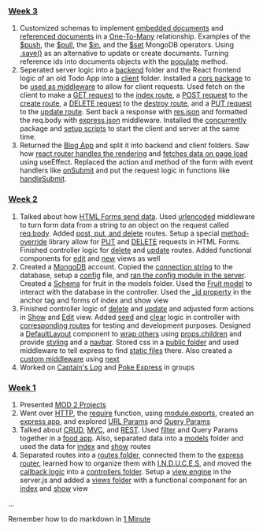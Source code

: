 ### [Week 3](https://github.com/JadeTwo/Example-Code/tree/main/Week%203)
1. Customized schemas to implement [embedded documents](https://github.com/JadeTwo/Example-Code/blob/main/Week%203/Day%201%20(Mon)/blog-posts-embedded/models/postModel.js#L21-L26) and [referenced documents](https://github.com/JadeTwo/Example-Code/blob/main/Week%203/Day%201%20(Mon)/blog-posts-referenced/models/postModel.js#L10-L15) in a [One-To-Many](https://blog.supportgroup.com/getting-started-with-relational-databases-one-to-one-and-many-to-many-relationships) relationship. Examples of the [\$push](https://github.com/JadeTwo/Example-Code/blob/main/Week%203/Day%201%20(Mon)/blog-posts-embedded/controllers/postController.js#L58-L61), the [\$pull](https://github.com/JadeTwo/Example-Code/blob/main/Week%203/Day%201%20(Mon)/blog-posts-embedded/controllers/postController.js#L69-L76), the [\$in](https://github.com/JadeTwo/Example-Code/blob/main/Week%203/Day%201%20(Mon)/blog-posts-referenced/controllers/postController.js#L25-L26), and the [\$set](https://github.com/JadeTwo/Example-Code/blob/main/Week%203/Day%201%20(Mon)/blog-posts-embedded/controllers/postController.js#L101-L105) MongoDB operators. Using [.save()](https://github.com/JadeTwo/Example-Code/blob/main/Week%203/Day%201%20(Mon)/blog-posts-embedded/controllers/postController.js#L108-L113) as an alternative to update or create documents. Turning reference ids into documents objects with the [populate](https://github.com/JadeTwo/Example-Code/blob/main/Week%203/Day%201%20(Mon)/blog-posts-referenced/controllers/postController.js#L54-L55) method.
1. Seperated server logic into a [backend](https://github.com/JadeTwo/Example-Code/tree/main/Week%203/Day%202%20(Tue)/fullstack-todos-basic/backend) folder and the React frontend logic of an old Todo App into a [client](https://github.com/JadeTwo/Example-Code/tree/main/Week%203/Day%202%20(Tue)/fullstack-todos-basic/client) folder. Installed a [cors package](https://www.npmjs.com/package/cors) to be [used as middleware](https://github.com/JadeTwo/Example-Code/blob/main/Week%203/Day%202%20(Tue)/fullstack-todos-basic/backend/server.js#L14-L15) to allow for client requests. Used fetch on the client to make a [GET request](https://github.com/JadeTwo/Example-Code/blob/main/Week%203/Day%202%20(Tue)/fullstack-todos-basic/client/src/App.js#L14-L20) to the [index route](https://github.com/JadeTwo/Example-Code/blob/main/Week%203/Day%202%20(Tue)/fullstack-todos-basic/backend/server.js#L20-L28), a [POST request](https://github.com/JadeTwo/Example-Code/blob/main/Week%203/Day%202%20(Tue)/fullstack-todos-basic/client/src/App.js#L37-L43) to the [create route](https://github.com/JadeTwo/Example-Code/blob/main/Week%203/Day%202%20(Tue)/fullstack-todos-basic/backend/server.js#L30-L39), a [DELETE request](https://github.com/JadeTwo/Example-Code/blob/main/Week%203/Day%202%20(Tue)/fullstack-todos-basic/client/src/App.js#L59-L61) to the [destroy route](https://github.com/JadeTwo/Example-Code/blob/main/Week%203/Day%202%20(Tue)/fullstack-todos-basic/backend/server.js#L41-L49), and a [PUT request](https://github.com/JadeTwo/Example-Code/blob/main/Week%203/Day%202%20(Tue)/fullstack-todos-basic/client/src/App.js#L74-L80) to the [update route](https://github.com/JadeTwo/Example-Code/blob/main/Week%203/Day%202%20(Tue)/fullstack-todos-basic/backend/server.js#L51-L59). Sent back a response with [res.json](https://github.com/JadeTwo/Example-Code/blob/main/Week%203/Day%202%20(Tue)/fullstack-todos-basic/backend/server.js#L24) and formatted the req.body with [express.json](https://github.com/JadeTwo/Example-Code/blob/main/Week%203/Day%202%20(Tue)/fullstack-todos-basic/backend/server.js#L17-L18) middleware. Installed the [concurrently](https://www.npmjs.com/package/concurrently) package and [setup scripts](https://github.com/JadeTwo/Example-Code/blob/main/Week%203/Day%202%20(Tue)/fullstack-todos-basic/package.json#L8-L11) to start the client and server at the same time.
1. Returned the [Blog App](https://github.com/JadeTwo/Example-Code/tree/main/Week%203/Day%203%20(Wed)/fullstack-blog-example) and split it into backend and client folders. Saw how [react router handles the rendering](https://github.com/JadeTwo/Example-Code/blob/main/Week%203/Day%203%20(Wed)/fullstack-blog-example/client/src/App.js#L14-L21) and [fetches data on page load](https://github.com/JadeTwo/Example-Code/blob/main/Week%203/Day%203%20(Wed)/fullstack-blog-example/client/src/pages/posts/Index.js#L9-L19) using useEffect. Replaced the action and method of the form with event handlers like [onSubmit](https://github.com/JadeTwo/Example-Code/blob/main/Week%203/Day%203%20(Wed)/fullstack-blog-example/client/src/pages/posts/New.js#L24) and put the request logic in functions like [handleSubmit](https://github.com/JadeTwo/Example-Code/blob/main/Week%203/Day%203%20(Wed)/fullstack-blog-example/client/src/pages/posts/New.js#L11-L19). 

### [Week 2](https://github.com/JadeTwo/Example-Code/tree/main/Week%202)
1. Talked about how [HTML Forms send data](https://developer.mozilla.org/en-US/docs/Learn/Forms/Sending_and_retrieving_form_data). Used [urlencoded](https://github.com/JadeTwo/Example-Code/blob/main/Week%202/Day%201%20(Mon)/food-mvc-two/server.js#L28-L29) middleware to turn form data from a string to an object on the request called [req.body](https://github.com/JadeTwo/Example-Code/blob/main/Week%202/Day%201%20(Mon)/food-mvc-two/controllers/fruitController.js#L22-L28). Added [post, put, and delete](https://github.com/JadeTwo/Example-Code/blob/main/Week%202/Day%201%20(Mon)/food-mvc-two/routes/fruitRoutes.js#L18-L25) routes. Setup a special [method-override](https://github.com/JadeTwo/Example-Code/blob/main/Week%202/Day%201%20(Mon)/food-mvc-two/server.js#L19-L20) library allow for [PUT](https://github.com/JadeTwo/Example-Code/blob/main/Week%202/Day%201%20(Mon)/food-mvc-two/views/fruits/Edit.jsx#L7) and [DELETE](https://github.com/JadeTwo/Example-Code/blob/main/Week%202/Day%201%20(Mon)/food-mvc-two/views/fruits/Show.jsx#L16-L18) requests in HTML Forms. Finished controller logic for [delete](https://github.com/JadeTwo/Example-Code/blob/main/Week%202/Day%201%20(Mon)/food-mvc-two/views/fruits/Edit.jsx#L7) and [update](https://github.com/JadeTwo/Example-Code/blob/main/Week%202/Day%201%20(Mon)/food-mvc-two/controllers/fruitController.js#L47-L62) routes. Added functional components for [edit](https://github.com/JadeTwo/Example-Code/blob/main/Week%202/Day%201%20(Mon)/food-mvc-two/views/fruits/Edit.jsx) and [new](https://github.com/JadeTwo/Example-Code/blob/main/Week%202/Day%201%20(Mon)/food-mvc-two/views/fruits/New.jsx) views as well
1. Created a [MongoDB](https://www.mongodb.com/) account. Copied the [connection string](https://github.com/JadeTwo/Example-Code/blob/main/Week%202/Day%202%20(Tue)/food-mvc-mongo/.example.env#L10) to the database, setup a [config](https://github.com/JadeTwo/Example-Code/blob/main/Week%202/Day%202%20(Tue)/food-mvc-mongo/config/db.js) file, and [ran the config module in the server](https://github.com/JadeTwo/Example-Code/blob/main/Week%202/Day%202%20(Tue)/food-mvc-mongo/server.js#L12-L16). Created a [Schema](https://github.com/JadeTwo/Example-Code/blob/main/Week%202/Day%202%20(Tue)/food-mvc-mongo/models/fruitModel.js) for fruit in the models folder. Used the [Fruit model](https://github.com/JadeTwo/Example-Code/blob/main/Week%202/Day%202%20(Tue)/food-mvc-mongo/controllers/fruitController.js#L3-L11) to interact with the database in the controller. Used the [_id property](https://github.com/JadeTwo/Example-Code/blob/main/Week%202/Day%202%20(Tue)/food-mvc-mongo/views/fruits/Index.jsx#L12) in the anchor tag and forms of index and show view
1. Finished controller logic of [delete](https://github.com/JadeTwo/Example-Code/blob/main/Week%202/Day%203%20(Wed)/food-full-mongo/controllers/fruitController.js#L60-L70) and [update](https://github.com/JadeTwo/Example-Code/blob/main/Week%202/Day%203%20(Wed)/food-full-mongo/controllers/fruitController.js#L84-L103) and adjusted form actions in [Show](https://github.com/JadeTwo/Example-Code/blob/main/Week%202/Day%203%20(Wed)/food-full-mongo/views/fruits/Show.jsx#L17) and [Edit](https://github.com/JadeTwo/Example-Code/blob/main/Week%202/Day%203%20(Wed)/food-full-mongo/views/fruits/Edit.jsx#L9) view. Added [seed](https://github.com/JadeTwo/Example-Code/blob/main/Week%202/Day%203%20(Wed)/food-full-mongo/controllers/fruitController.js#L105-L116) and [clear](https://github.com/JadeTwo/Example-Code/blob/main/Week%202/Day%203%20(Wed)/food-full-mongo/controllers/fruitController.js#L118-L128) logic in controller with [corresponding routes](https://github.com/JadeTwo/Example-Code/blob/main/Week%202/Day%203%20(Wed)/food-full-mongo/routes/fruitRoutes.js#L18-L28) for testing and development purposes. Designed a [DefaultLayout](https://github.com/JadeTwo/Example-Code/blob/main/Week%202/Day%203%20(Wed)/food-full-mongo/views/layouts/DefaultLayout.jsx) component to [wrap others](https://github.com/JadeTwo/Example-Code/blob/main/Week%202/Day%203%20(Wed)/food-full-mongo/views/fruits/Index.jsx#L8-L32) using [props.children](https://github.com/JadeTwo/Example-Code/blob/main/Week%202/Day%203%20(Wed)/food-full-mongo/views/layouts/DefaultLayout.jsx) and provide [styling](https://github.com/JadeTwo/Example-Code/blob/main/Week%202/Day%203%20(Wed)/food-full-mongo/views/layouts/DefaultLayout.jsx#L9) and a [navbar](https://github.com/JadeTwo/Example-Code/blob/main/Week%202/Day%203%20(Wed)/food-full-mongo/views/layouts/DefaultLayout.jsx#L12-L19). Stored css in a [public folder](https://github.com/JadeTwo/Example-Code/tree/main/Week%202/Day%203%20(Wed)/food-full-mongo/public) and used middleware to tell express to find [static files](https://github.com/JadeTwo/Example-Code/blob/main/Week%202/Day%203%20(Wed)/food-full-mongo/server.js#L43-L44) there. Also created a [custom middleware](https://github.com/JadeTwo/Example-Code/blob/main/Week%202/Day%203%20(Wed)/food-full-mongo/server.js#L46-L51) using [next](https://github.com/JadeTwo/Example-Code/blob/main/Week%202/Day%203%20(Wed)/food-full-mongo/server.js#L50)
1. Worked on [Captain's Log](https://perscholas.instructure.com/courses/1249/assignments/282998) and [Poke Express](https://perscholas.instructure.com/courses/1249/assignments/282414) in groups

### [Week 1](https://github.com/JadeTwo/Example-Code/tree/main/Week%201)
1. Presented [MOD 2 Projects](https://docs.google.com/spreadsheets/d/10Ad-CyyfNtMFTs2hjjcrbY3zSbv7odg3z4etzNCPuRU/edit#gid=0) 
1. Went over [HTTP](https://developer.mozilla.org/en-US/docs/Web/HTTP), the [require](https://github.com/JadeTwo/Example-Code/blob/main/Week%201/Day%202%20(Tue)/node-practice/script.js#L27-L29) function, using [module.exports](https://github.com/JadeTwo/Example-Code/blob/main/Week%201/Day%202%20(Tue)/node-practice/days-of-the-week.js#L4-L11), created an [express app](https://github.com/JadeTwo/Example-Code/blob/main/Week%201/Day%202%20(Tue)/express-practice/server-template.js), and explored [URL Params](https://github.com/JadeTwo/Example-Code/blob/main/Week%201/Day%202%20(Tue)/express_plants/server.js#L26-L29) and [Query Params](https://github.com/JadeTwo/Example-Code/blob/main/Week%201/Day%202%20(Tue)/express_plants/server.js#L18-L24)
1. Talked about [CRUD](https://www.codecademy.com/article/what-is-crud), [MVC](https://www.codecademy.com/article/mvc), and [REST](https://medium.com/@atingenkay/restful-routes-what-are-they-8fe221521bb). Used [filter](https://github.com/JadeTwo/Example-Code/blob/main/Week%201/Day%203%20(Wed)/food-app/server.js#L19-L24) and Query Params together in a [food app](https://github.com/JadeTwo/Example-Code/tree/main/Week%201/Day%203%20(Wed)/food-app). Also, separated data into a [models](https://github.com/JadeTwo/Example-Code/tree/main/Week%201/Day%203%20(Wed)/food-app/models) folder and used the data for [index](https://github.com/JadeTwo/Example-Code/blob/main/Week%201/Day%203%20(Wed)/food-app/server.js#L34-L37) and [show](https://github.com/JadeTwo/Example-Code/blob/main/Week%201/Day%203%20(Wed)/food-app/server.js#L39-L42) routes
1. Separated routes into a [routes folder](https://github.com/JadeTwo/Example-Code/tree/main/Week%201/Day%204%20(Thur)/food-app-mvc/routes), connected them to the [express router](https://github.com/JadeTwo/Example-Code/blob/main/Week%201/Day%204%20(Thur)/food-app-mvc/routes/fruitRoutes.js#L3-L4), learned how to organize them with [I.N.D.U.C.E.S](https://github.com/JadeTwo/Example-Code/blob/main/Week%201/Day%204%20(Thur)/food-app-mvc/routes/fruitRoutes.js#L9-L10), and moved the [callback logic](https://github.com/JadeTwo/Example-Code/blob/main/Week%201/Day%204%20(Thur)/food-app-mvc/controllers/fruitController.js#L4-L11) into a [controllers folder](https://github.com/JadeTwo/Example-Code/tree/main/Week%201/Day%204%20(Thur)/food-app-mvc/controllers). Setup a [view engine](https://github.com/JadeTwo/Example-Code/blob/main/Week%201/Day%204%20(Thur)/food-app-mvc/server.js#L16-L23) in the server.js and added a [views folder](https://github.com/JadeTwo/Example-Code/tree/main/Week%201/Day%204%20(Thur)/food-app-mvc/views) with a functional component for an [index](https://github.com/JadeTwo/Example-Code/blob/main/Week%201/Day%204%20(Thur)/food-app-mvc/views/fruits/Index.jsx) and [show](https://github.com/JadeTwo/Example-Code/blob/main/Week%201/Day%204%20(Thur)/food-app-mvc/views/fruits/Show.jsx) view

...

Remember how to do markdown in [1 Minute](https://www.youtube.com/shorts/-aSSrmAXHDg) 